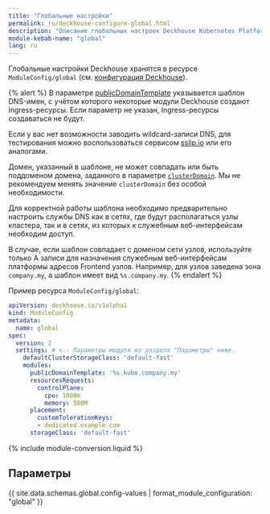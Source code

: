 ```yaml
---
title: "Глобальные настройки"
permalink: ru/deckhouse-configure-global.html
description: "Описание глобальных настроек Deckhouse Kubernetes Platform"
module-kebab-name: "global"
lang: ru
---
```


Глобальные настройки Deckhouse хранятся в ресурсе `ModuleConfig/global` (см. [конфигурация Deckhouse](./#конфигурация-deckhouse)).

{% alert %}
В параметре [publicDomainTemplate](#parameters-modules-publicdomaintemplate) указывается шаблон DNS-имен, с учётом которого некоторые модули Deckhouse создают Ingress-ресурсы. Если параметр не указан, Ingress-ресурсы создаваться не будут.

Если у вас нет возможности заводить wildcard-записи DNS, для тестирования можно воспользоваться сервисом [sslip.io](https://sslip.io) или его аналогами.

Домен, указанный в шаблоне, не может совпадать или быть поддоменом домена, заданного в параметре [`clusterDomain`](https://deckhouse.ru/products/kubernetes-platform/documentation/v1/installing/configuration.html#clusterconfiguration-clusterdomain). Мы не рекомендуем менять значение `clusterDomain` без особой необходимости.

Для корректной работы шаблона необходимо предварительно настроить службы DNS как в сетях, где будут располагаться узлы кластера, так и в сетях, из которых к служебным веб-интерфейсам необходим доступ.

В случае, если шаблон совпадает с доменом сети узлов, используйте только А записи для назначения служебным веб-интерфейсам платформы адресов Frontend узлов. Например, для узлов заведена зона `company.my`, а шаблон имеет вид `%s.company.my`.
{% endalert %}

Пример ресурса `ModuleConfig/global`:

```yaml
apiVersion: deckhouse.io/v1alpha1
kind: ModuleConfig
metadata:
  name: global
spec:
  version: 2
  settings: # <-- Параметры модуля из раздела "Параметры" ниже.
    defaultClusterStorageClass: 'default-fast'
    modules:
      publicDomainTemplate: '%s.kube.company.my'
      resourcesRequests:
        controlPlane:
          cpu: 1000m
          memory: 500M
      placement:
        customTolerationKeys:
        - dedicated.example.com
      storageClass: 'default-fast'
```

{% include module-conversion.liquid %}

## Параметры

{{ site.data.schemas.global.config-values | format_module_configuration: "global" }}

